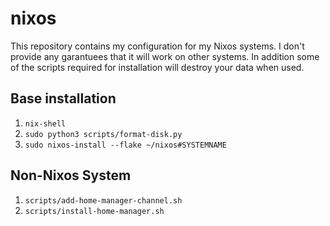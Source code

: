 # nixos

This repository contains my configuration for my Nixos systems.
I don't provide any garantuees that it will work on other systems.
In addition some of the scripts required for installation will destroy your data when used.

## Base installation

1. `nix-shell`
2. `sudo python3 scripts/format-disk.py`
4. `sudo nixos-install --flake ~/nixos#SYSTEMNAME`

## Non-Nixos System

1. `scripts/add-home-manager-channel.sh`
2. `scripts/install-home-manager.sh`
